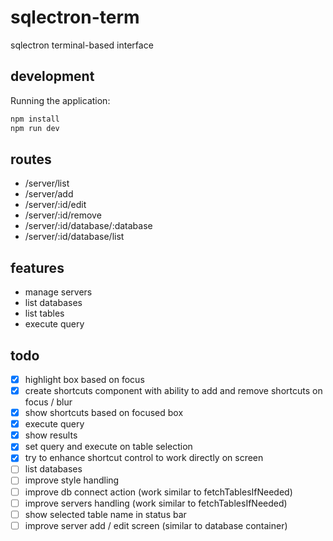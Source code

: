 # sqlectron-term
sqlectron terminal-based interface

## development
Running the application:
```bash
npm install
npm run dev
```

## routes

- /server/list
- /server/add
- /server/:id/edit
- /server/:id/remove
- /server/:id/database/:database
- /server/:id/database/list

## features

- manage servers
- list databases
- list tables
- execute query

## todo

- [x] highlight box based on focus
- [x] create shortcuts component with ability to add and remove shortcuts on focus / blur
- [x] show shortcuts based on focused box
- [x] execute query
- [x] show results
- [x] set query and execute on table selection
- [x] try to enhance shortcut control to work directly on screen
- [ ] list databases
- [ ] improve style handling
- [ ] improve db connect action (work similar to fetchTablesIfNeeded)
- [ ] improve servers handling (work similar to fetchTablesIfNeeded)
- [ ] show selected table name in status bar
- [ ] improve server add / edit screen (similar to database container)

